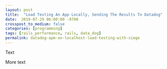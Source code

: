 ```yaml
---
layout: post
title:  "Load Testing An App Locally, Sending The Results To Datadog"
date:  2019-07-29 06:00:00 -0700
crosspost_to_medium: false
categories: [programming]
tags: [rails_performance, rails, data_dog]
permalink: datadog-apm-on-localhost-load-testing-with-siege
---
```



Text

<!--more-->

More text
